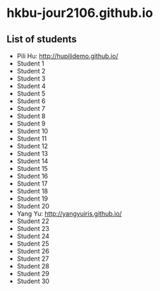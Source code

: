 # hkbu-jour2106.github.io

## List of students

* Pili Hu: http://hupilidemo.github.io/
* Student 1
* Student 2
* Student 3
* Student 4
* Student 5
* Student 6
* Student 7
* Student 8
* Student 9
* Student 10
* Student 11
* Student 12
* Student 13
* Student 14
* Student 15
* Student 16
* Student 17
* Student 18
* Student 19
* Student 20
* Yang Yu: http://yangyuiris.github.io/
* Student 22
* Student 23
* Student 24
* Student 25
* Student 26
* Student 27
* Student 28
* Student 29
* Student 30
